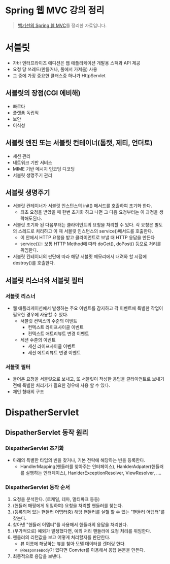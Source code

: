 # Spring 웹 MVC 강의 정리
> [백기선의 Spring 웹 MVC](https://www.inflearn.com/course/%EC%9B%B9-mvc/)를 정리한 자료입니다. 

# 서블릿
* 자바 엔터프라이즈 에디션은 웹 애플리케이션 개발용 스팩과 API 제공
* 요청 당 쓰레드(만들거나, 풀에서 가져옴) 사용
* 그 중에 가장 중요한 클래스중 하나가 HttpServlet

## 서블릿의 장점(CGI 에비해)
* 빠르다
* 플랫폼 독립적
* 보안
* 이식성

## 서블릿 엔진 또는 서블릿 컨테이너(톰캣, 제티, 언더토)
* 세션 관리
* 네트워크 기반 서비스
* MIME 기반 메시지 인코딩 디코딩
* 서블릿 생명주기 관리

## 서블릿 생명주기
* 서블릿 컨테이너가 서블릿 인스턴스의 init() 메서드를 호출하여 초기화 한다.
  * 최초 요청을 받았을 때 한번 초기화 하고 나면 그 다음 요청부터는 이 과정을 생략해도된다.
* 서블릿 초기화 된 다음부터는 클라이언트의 요청을 처리할 수 있다. 각 요청은 별도의 스레드로 처리하고 이 때 서블릿 인스턴스의 service()메서드를 호춣한다.
  * 이 안에서 HTTP 요청을 받고 클라이언트로 보낼 때 HTTP 응답을 만든다
  * service()는 보통 HTTP Method에 따라 doGet(), doPost() 등으로 처리를 위임한다.
* 서블릿 컨테이너의 판단에 따라 해당 서블릿 메모리에서 내려와 할 시점에 destroy()를 호출한다.

## 서블릿 리스너와 서블릿 필터

### 서블릿 리스너
* 웹 애플리케이션에서 발생하는 주요 이벤트를 감지하고 각 이벤트에 특별한 작업이 필요한 경우에 사용할 수 있다.
  * 서블릿 컨텍스의 수준의 이벤트
    * 컨텍스트 라이프사이클 이벤트
    * 컨텍스트 애트리뷰트 변경 이벤트
  * 세션 수준의 이벤트
    * 세션 라이프사이클 이벤트
    * 세션 에트리뷰트 변경 이벤트
 
### 서블릿 필터
* 들어온 요청을 서블릿으로 보내고, 또 서블릿이 작성한 응답을 클라이언트로 보내기 전에 특별한 처리기가 필요한 경우에 사용 할 수 있다.
* 체인 형태의 구조

# DispatherServlet

## DispatherServlet 동작 원리

### DispatherServlet 초기화
* 아래의 특별한 타입의 빈을 찾거나, 기본 전략에 해당하는 빈을 등록한다.
  * HandlerMapping(핸들러를 찾아주는 인터페이스), HanlderAdpater(핸들러를 실행하는 인터페이스), HanlderExceptionResolver, ViewResolver, ....

### DispatherServlet 동작 순서
1. 요청을 분석한다. (로케일, 테마, 멀티파크 등등)
2. (핸들러 매핑에게 위임하여) 요청을 처리할 핸들러를 찾는다.
3. (등록되어 있는 핸들러 어뎁터중) 해당 핸들러를 실핼 할 수 있는 "핸들러 어뎁터"를 찾는다.
4. 찾아낸 "핸들러 어뎁터"를 사용해서 핸들러의 응답을 처리한다.
5. (부가적으로) 예외가 발생했다면, 예외 처리 핸들러에 요청 처리를 위임한다.
6. 핸들러의 리턴값을 보고 어떻게 처리할지를 판단한다.
   * 뷰 이름에 해당하는 뷰를 찾아 모델 데이터를 렌더링 한다.
   * `@ResponseBody`가 있다면 Convter를 이용해서 응답 본문을 만든다.
7. 최종적으로 응답을 보낸다.

